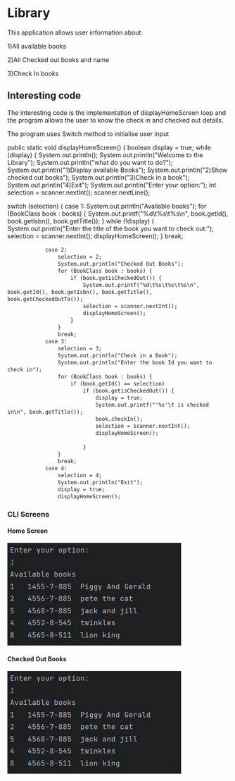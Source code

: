 # Library
This application allows user information about:

1)All available books

2)All Checked out books and name

3)Check In books

## Interesting code

The interesting code is the implementation of displayHomeScreen loop and the program allows the user to know the check in and checked out details.

The program uses Switch method to initialise user input

public static void displayHomeScreen() {
boolean display = true;
while (display) {
System.out.println();
System.out.println("Welcome to the Library");
System.out.println("what do you want to do?");
System.out.println("1)Display available Books");
System.out.println("2)Show checked out books");
System.out.println("3)Check in a book");
System.out.println("4)Exit");
System.out.println("Enter your option:");
int selection = scanner.nextInt();
scanner.nextLine();

switch (selection) {
case 1:
System.out.println("Available books");
for (BookClass book : books) {
System.out.printf("%d\t%s\t%s\n", book.getId(), book.getIsbn(), book.getTitle());
}
while (!display) {
System.out.println("Enter the title of the book you want to check out:");
selection = scanner.nextInt();
displayHomeScreen();
}
break;

                case 2:
                    selection = 2;
                    System.out.println("Checked Out Books");
                    for (BookClass book : books) {
                        if (book.getisCheckedOut()) {
                            System.out.printf("%d\t%s\t%s\t%s\n", book.getId(), book.getIsbn(), book.getTitle(), book.getCheckedOutTo());
                            selection = scanner.nextInt();
                            displayHomeScreen();
                        }
                    }
                    break;
                case 3:
                    selection = 3;
                    System.out.println("Check in a Book");
                    System.out.println("Enter the book Id you want to check in");
                    for (BookClass book : books) {
                        if (book.getId() == selection)
                            if (book.getisCheckedOut()) {
                                display = true;
                                System.out.printf("'%s'\t is checked in\n", book.getTitle());
                                book.checkIn();
                                selection = scanner.nextInt();
                                displayHomeScreen();

                            }
                    }
                    break;
                case 4:
                    selection = 4;
                    System.out.println("Exit");
                    display = true;
                    displayHomeScreen();
### CLI Screens
#### Home Screen
![img.png](img.png)

#### Checked Out Books
![img_1.png](img_1.png)






